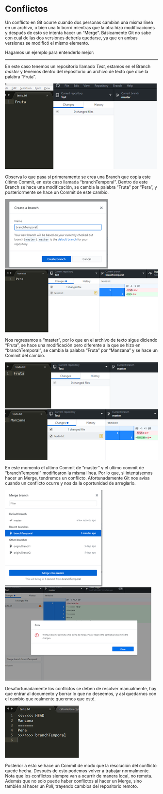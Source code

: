 # Conflictos

Un conflicto en Git ocurre cuando dos personas cambian una misma línea en un archivo, o bien una lo borró mientras que la otra hizo modificaciones y después de esto se intenta hacer un “Merge”. Básicamente Git no sabe con cuál de las dos versiones debería quedarse, ya que en ambas versiones se modificó el mismo elemento.

Hagamos un ejemplo para entenderlo mejor: 

---
En este caso tenemos un repositorio llamado *Test*, estamos en el Branch *master* y tenemos dentro del repositorio un archivo de texto que dice la palabra “Fruta”.

![Text in File](./images/conflicts_01.png)

Observa lo que pasa si primeramente se crea una Branch que copia este último Commit, en este caso llamada “branchTemporal”. Dentro de este Branch se hace una modificación, se cambia la palabra “Fruta” por “Pera”, y posteriormente se hace un Commit de este cambio.

![New Branch](./images/conflicts_02.png)
![Change Text](./images/conflicts_03.png)


Nos regresamos a “master”, por lo que en el archivo de texto sigue diciendo “Fruta”, se hace una modificación pero diferente a la que se hizo en “branchTemporal”, se cambia la palabra “Fruta” por “Manzana” y se hace un Commit del cambio.

![Back to Master](./images/conflicts_04.png)
![Change Text2](./images/conflicts_05.png)

En este momento el ultimo Commit de “master” y el ultimo commit de “branchTemporal” modificaron la misma línea. Por lo que, si intentásemos hacer un Merge, tendremos un conflicto. Afortunadamente Git nos avisa cuando un conflicto ocurre y nos da la oportunidad de arreglarlo.


![Make Merge](./images/conflicts_06.png)
![Conflict Warning](./images/conflicts_07.png)

Desafortunadamente los conflictos se deben de resolver manualmente, hay que entrar al documento y borrar lo que no deseemos, y así quedarnos con el cambio que realmente queremos que esté.

![Conflict Resolution](./images/conflicts_08.png)

Posterior a esto se hace un Commit de modo que la resolución del conflicto quede hecha. Después de esto podemos volver a trabajar normalmente. Nota que los conflictos siempre van a ocurrir de manera local, no remota. Además que no solo puede haber conflictos al hacer un Merge, sino también al hacer un *Pull*, trayendo cambios del repositorio remoto.

